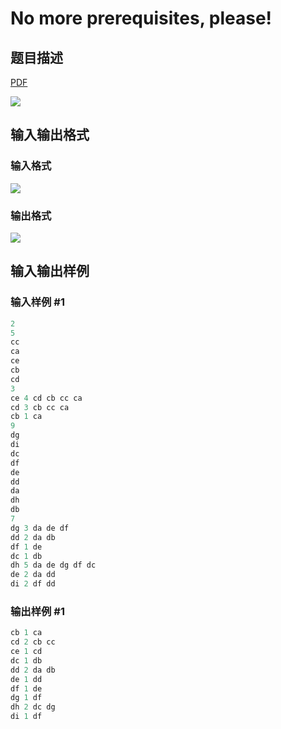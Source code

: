 # No more prerequisites, please!

## 题目描述

[problemUrl]: https://uva.onlinejudge.org/index.php?option=com_onlinejudge&Itemid=8&category=11&page=show_problem&problem=866

[PDF](https://uva.onlinejudge.org/external/9/p925.pdf)

![](https://cdn.luogu.com.cn/upload/vjudge_pic/UVA925/071ae5004bf5e54a48170d62053a4ebff5e3452b.png)

## 输入输出格式

### 输入格式

![](https://cdn.luogu.com.cn/upload/vjudge_pic/UVA925/810a595f34b003f4d5fd612d695a454376410c92.png)

### 输出格式

![](https://cdn.luogu.com.cn/upload/vjudge_pic/UVA925/d014b7a480dea298fb6c3187c6cb8194092ddc04.png)

## 输入输出样例

### 输入样例 #1

```cpp
2
5
cc
ca
ce
cb
cd
3
ce 4 cd cb cc ca
cd 3 cb cc ca
cb 1 ca
9
dg
di
dc
df
de
dd
da
dh
db
7
dg 3 da de df
dd 2 da db
df 1 de
dc 1 db
dh 5 da de dg df dc
de 2 da dd
di 2 df dd
```


### 输出样例 #1

```cpp
cb 1 ca
cd 2 cb cc
ce 1 cd
dc 1 db
dd 2 da db
de 1 dd
df 1 de
dg 1 df
dh 2 dc dg
di 1 df
```


